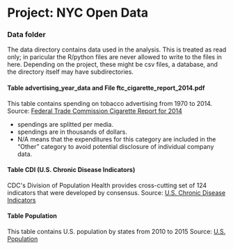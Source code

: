 # Project: NYC Open Data
### Data folder

The data directory contains data used in the analysis. This is treated as read only; in paricular the R/python files are never allowed to write to the files in here. Depending on the project, these might be csv files, a database, and the directory itself may have subdirectories.


#### Table advertising_year_data and File ftc_cigarette_report_2014.pdf
This table contains spending on tobacco advertising from 1970 to 2014.
Source: [Federal Trade Commission Cigarette Report for 2014](https://www.ftc.gov/system/files/documents/reports/federal-trade-commission-cigarette-report-2014-federal-trade-commission-smokeless-tobacco-report/ftc_cigarette_report_2014.pdf)
- spendings are splitted per media.  
- spendings are in thousands of dollars.   
- N/A means that the expenditures for this category are included in the “Other” category to avoid potential disclosure of individual company data.  

#### Table CDI (U.S. Chronic Disease Indicators)
CDC's Division of Population Health provides cross-cutting set of 124 indicators that were developed by consensus.
Source: [U.S. Chronic Disease Indicators](https://catalog.data.gov/dataset/u-s-chronic-disease-indicators-cdi-e50c9)

#### Table Population
This table contains U.S. population by states from 2010 to 2015
Source: [U.S. Population](http://www2.census.gov/programs-surveys/popest/datasets/2010-2015/counties/totals/)

